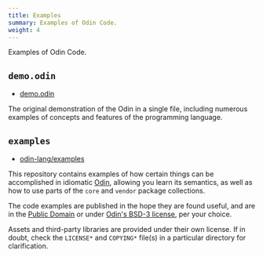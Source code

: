 ```yaml
---
title: Examples
summary: Examples of Odin Code.
weight: 4
---
```


Examples of Odin Code.

## `demo.odin`

* [demo.odin](https://github.com/odin-lang/Odin/blob/master/examples/demo/demo.odin)

The original demonstration of the Odin in a single file, including numerous examples of concepts and features of the programming language.

## `examples`

* [odin-lang/examples](https://github.com/odin-lang/examples)

This repository contains examples of how certain things can be accomplished in idiomatic [Odin](https://github.com/odin-lang/Odin), allowing you learn its semantics, as well as how to use parts of the `core` and `vendor` package collections.

The code examples are published in the hope they are found useful, and are in the [Public Domain](https://unlicense.org) or under [Odin's BSD-3 license](https://github.com/odin-lang/Odin/blob/master/LICENSE), per your choice.

Assets and third-party libraries are provided under their own license. If in doubt, check the `LICENSE*` and `COPYING*` file(s) in a particular directory for clarification.
